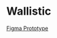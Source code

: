 # Wallistic
[Figma Prototype](https://www.figma.com/proto/v0NciO6hnoA7JuotXtXol1/DEMO2?type=design&node-id=2013-12392&t=sBeiYUdgiO1hqhfB-1&scaling=scale-down&page-id=1011%3A3346&starting-point-node-id=2013%3A12994&show-proto-sidebar=1&mode=design)
